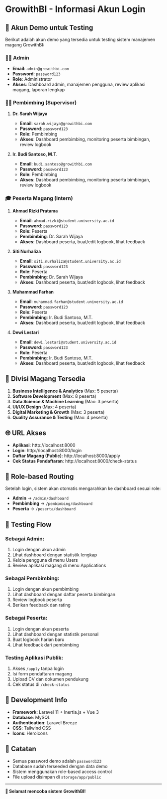 # GrowithBI - Informasi Akun Login

## 🔐 Akun Demo untuk Testing

Berikut adalah akun demo yang tersedia untuk testing sistem manajemen magang GrowithBI:

### 👨‍💼 Admin

-   **Email**: `admin@growithbi.com`
-   **Password**: `password123`
-   **Role**: Administrator
-   **Akses**: Dashboard admin, manajemen pengguna, review aplikasi magang, laporan lengkap

### 👨‍🏫 Pembimbing (Supervisor)

1. **Dr. Sarah Wijaya**

    - **Email**: `sarah.wijaya@growithbi.com`
    - **Password**: `password123`
    - **Role**: Pembimbing
    - **Akses**: Dashboard pembimbing, monitoring peserta bimbingan, review logbook

2. **Ir. Budi Santoso, M.T.**
    - **Email**: `budi.santoso@growithbi.com`
    - **Password**: `password123`
    - **Role**: Pembimbing
    - **Akses**: Dashboard pembimbing, monitoring peserta bimbingan, review logbook

### 🎓 Peserta Magang (Intern)

1. **Ahmad Rizki Pratama**

    - **Email**: `ahmad.rizki@student.university.ac.id`
    - **Password**: `password123`
    - **Role**: Peserta
    - **Pembimbing**: Dr. Sarah Wijaya
    - **Akses**: Dashboard peserta, buat/edit logbook, lihat feedback

2. **Siti Nurhaliza**

    - **Email**: `siti.nurhaliza@student.university.ac.id`
    - **Password**: `password123`
    - **Role**: Peserta
    - **Pembimbing**: Dr. Sarah Wijaya
    - **Akses**: Dashboard peserta, buat/edit logbook, lihat feedback

3. **Muhammad Farhan**

    - **Email**: `muhammad.farhan@student.university.ac.id`
    - **Password**: `password123`
    - **Role**: Peserta
    - **Pembimbing**: Ir. Budi Santoso, M.T.
    - **Akses**: Dashboard peserta, buat/edit logbook, lihat feedback

4. **Dewi Lestari**
    - **Email**: `dewi.lestari@student.university.ac.id`
    - **Password**: `password123`
    - **Role**: Peserta
    - **Pembimbing**: Ir. Budi Santoso, M.T.
    - **Akses**: Dashboard peserta, buat/edit logbook, lihat feedback

## 🏢 Divisi Magang Tersedia

1. **Business Intelligence & Analytics** (Max: 5 peserta)
2. **Software Development** (Max: 8 peserta)
3. **Data Science & Machine Learning** (Max: 3 peserta)
4. **UI/UX Design** (Max: 4 peserta)
5. **Digital Marketing & Growth** (Max: 3 peserta)
6. **Quality Assurance & Testing** (Max: 4 peserta)

## 🌐 URL Akses

-   **Aplikasi**: http://localhost:8000
-   **Login**: http://localhost:8000/login
-   **Daftar Magang (Public)**: http://localhost:8000/apply
-   **Cek Status Pendaftaran**: http://localhost:8000/check-status

## 🔄 Role-based Routing

Setelah login, sistem akan otomatis mengarahkan ke dashboard sesuai role:

-   **Admin** → `/admin/dashboard`
-   **Pembimbing** → `/pembimbing/dashboard`
-   **Peserta** → `/peserta/dashboard`

## 🧪 Testing Flow

### Sebagai Admin:

1. Login dengan akun admin
2. Lihat dashboard dengan statistik lengkap
3. Kelola pengguna di menu Users
4. Review aplikasi magang di menu Applications

### Sebagai Pembimbing:

1. Login dengan akun pembimbing
2. Lihat dashboard dengan daftar peserta bimbingan
3. Review logbook peserta
4. Berikan feedback dan rating

### Sebagai Peserta:

1. Login dengan akun peserta
2. Lihat dashboard dengan statistik personal
3. Buat logbook harian baru
4. Lihat feedback dari pembimbing

### Testing Aplikasi Publik:

1. Akses `/apply` tanpa login
2. Isi form pendaftaran magang
3. Upload CV dan dokumen pendukung
4. Cek status di `/check-status`

## 🔧 Development Info

-   **Framework**: Laravel 11 + Inertia.js + Vue 3
-   **Database**: MySQL
-   **Authentication**: Laravel Breeze
-   **CSS**: Tailwind CSS
-   **Icons**: Heroicons

## 📝 Catatan

-   Semua password demo adalah `password123`
-   Database sudah terseeded dengan data demo
-   Sistem menggunakan role-based access control
-   File upload disimpan di `storage/app/public`

---

**🚀 Selamat mencoba sistem GrowithBI!**
